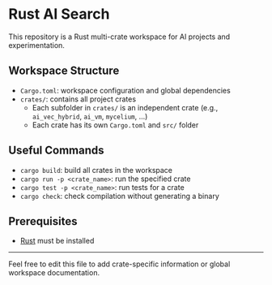 # Rust AI Search

This repository is a Rust multi-crate workspace for AI projects and experimentation.

## Workspace Structure
- `Cargo.toml`: workspace configuration and global dependencies
- `crates/`: contains all project crates
	- Each subfolder in `crates/` is an independent crate (e.g., `ai_vec_hybrid`, `ai_vm`, `mycelium`, ...)
	- Each crate has its own `Cargo.toml` and `src/` folder

## Useful Commands
- `cargo build`: build all crates in the workspace
- `cargo run -p <crate_name>`: run the specified crate
- `cargo test -p <crate_name>`: run tests for a crate
- `cargo check`: check compilation without generating a binary

## Prerequisites
- [Rust](https://www.rust-lang.org/tools/install) must be installed

---

Feel free to edit this file to add crate-specific information or global workspace documentation.
